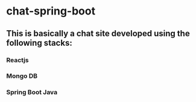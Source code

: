 # chat-spring-boot

## This is basically a chat site developed using the following stacks:

### Reactjs
### Mongo DB
### Spring Boot Java
